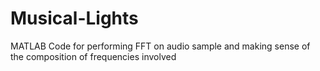 # Musical-Lights

MATLAB Code for performing FFT on audio sample and making sense of the composition of frequencies involved
